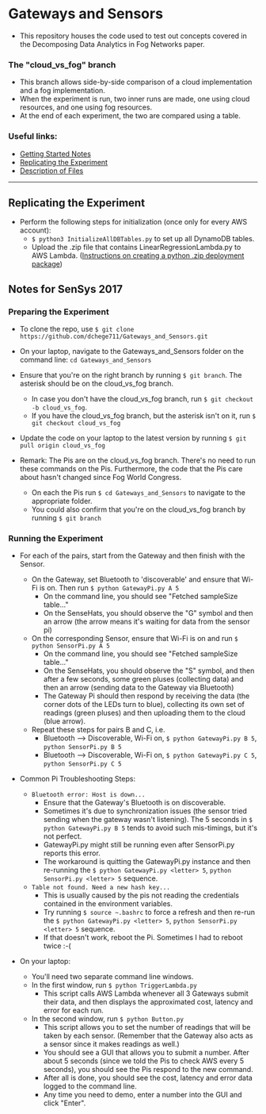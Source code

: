 # Gateways and Sensors
* This repository houses the code used to test out concepts covered in the Decomposing Data Analytics in Fog Networks paper.

### The "cloud_vs_fog" branch
* This branch allows side-by-side comparison of a cloud implementation and a fog implementation.
* When the experiment is run, two inner runs are made, one using cloud resources, and one using fog resources.
* At the end of each experiment, the two are compared using a table.

### Useful links:
* [Getting Started Notes](https://github.com/dchege711/Gateways_and_Sensors/blob/master/Getting_Started.md)
* [Replicating the Experiment](#replicating-the-experiment)
* [Description of Files](https://github.com/dchege711/Gateways_and_Sensors/blob/master/Description_of_Files.md)

----

## Replicating the Experiment
* Perform the following steps for initialization (once only for every AWS account):
    * `$ python3 InitializeAllDBTables.py` to set up all DynamoDB tables.
    * Upload the .zip file that contains LinearRegressionLambda.py to AWS Lambda. ([Instructions on creating a python .zip deployment package](http://docs.aws.amazon.com/lambda/latest/dg/lambda-python-how-to-create-deployment-package.html))

## Notes for SenSys 2017

### Preparing the Experiment
* To clone the repo, use `$ git clone https://github.com/dchege711/Gateways_and_Sensors.git`
* On your laptop, navigate to the Gateways_and_Sensors folder on the command line: `cd Gateways_and_Sensors`
* Ensure that you're on the right branch by running `$ git branch`. The asterisk should be on the cloud_vs_fog branch.
    * In case you don't have the cloud_vs_fog branch, run `$ git checkout -b cloud_vs_fog`.
    * If you have the cloud_vs_fog branch, but the asterisk isn't on it, run `$ git checkout cloud_vs_fog`
* Update the code on your laptop to the latest version by running `$ git pull origin cloud_vs_fog`

* Remark: The Pis are on the cloud_vs_fog branch. There's no need to run these commands on the Pis. Furthermore, the code that the Pis care about hasn't changed since Fog World Congress.
    * On each the Pis run `$ cd Gateways_and_Sensors` to navigate to the appropriate folder. 
    * You could also confirm that you're on the cloud_vs_fog branch by running `$ git branch`


### Running the Experiment
* For each of the pairs, start from the Gateway and then finish with the Sensor. 
    * On the Gateway, set Bluetooth to 'discoverable' and ensure that Wi-Fi is on. Then run `$ python GatewayPi.py A 5`
        * On the command line, you should see "Fetched sampleSize table..."
        * On the SenseHats, you should observe the "G" symbol and then an arrow (the arrow means it's waiting for data from the sensor pi)
    * On the corresponding Sensor, ensure that Wi-Fi is on and run `$ python SensorPi.py A 5`
        * On the command line, you should see "Fetched sampleSize table..."
        * On the SenseHats, you should observe the "S" symbol, and then after a few seconds, some green pluses (collecting data) and then an arrow (sending data to the Gateway via Bluetooth)
        * The Gateway Pi should then respond by receiving the data (the corner dots of the LEDs turn to blue), collecting its own set of readings (green pluses) and then uploading them to the cloud (blue arrow).
    * Repeat these steps for pairs B and C, i.e.
        * Bluetooth --> Discoverable, Wi-Fi on, `$ python GatewayPi.py B 5`, `python SensorPi.py B 5`
        * Bluetooth --> Discoverable, Wi-Fi on, `$ python GatewayPi.py C 5`, `python SensorPi.py C 5`

* Common Pi Troubleshooting Steps:
    * `Bluetooth error: Host is down...`
        * Ensure that the Gateway's Bluetooth is on discoverable. 
        * Sometimes it's due to synchronization issues (the sensor tried sending when the gateway wasn't listening). The 5 seconds in `$ python GatewayPi.py B 5` tends to avoid such mis-timings, but it's not perfect.
        * GatewayPi.py might still be running even after SensorPi.py reports this error. 
        * The workaround is quitting the GatewayPi.py instance and then re-running the `$ python GatewayPi.py <letter> 5`, `python SensorPi.py <letter> 5` sequence.
    * `Table not found. Need a new hash key...`
        * This is usually caused by the pis not reading the credentials contained in the environment variables.
        * Try running `$ source ~.bashrc` to force a refresh and then re-run the `$ python GatewayPi.py <letter> 5`, `python SensorPi.py <letter> 5` sequence.
        * If that doesn't work, reboot the Pi. Sometimes I had to reboot twice :-(

* On your laptop:
    * You'll need two separate command line windows.
    * In the first window, run `$ python TriggerLambda.py`
        * This script calls AWS Lambda whenever all 3 Gateways submit their data, and then displays the approximated cost, latency and error for each run.
    * In the second window, run `$ python Button.py`
        * This script allows you to set the number of readings that will be taken by each sensor. (Remember that the Gateway also acts as a sensor since it makes readings as well.)
        * You should see a GUI that allows you to submit a number. After about 5 seconds (since we told the Pis to check AWS every 5 seconds), you should see the Pis respond to the new command.
        * After all is done, you should see the cost, latency and error data logged to the command line.
        * Any time you need to demo, enter a number into the GUI and click "Enter".
